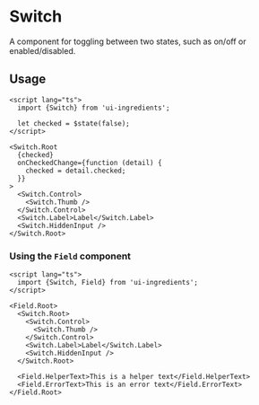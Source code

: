 # Switch

A component for toggling between two states, such as on/off or enabled/disabled.

## Usage

```svelte
<script lang="ts">
  import {Switch} from 'ui-ingredients';

  let checked = $state(false);
</script>

<Switch.Root
  {checked}
  onCheckedChange={function (detail) {
    checked = detail.checked;
  }}
>
  <Switch.Control>
    <Switch.Thumb />
  </Switch.Control>
  <Switch.Label>Label</Switch.Label>
  <Switch.HiddenInput />
</Switch.Root>
```

### Using the `Field` component

```svelte
<script lang="ts">
  import {Switch, Field} from 'ui-ingredients';
</script>

<Field.Root>
  <Switch.Root>
    <Switch.Control>
      <Switch.Thumb />
    </Switch.Control>
    <Switch.Label>Label</Switch.Label>
    <Switch.HiddenInput />
  </Switch.Root>

  <Field.HelperText>This is a helper text</Field.HelperText>
  <Field.ErrorText>This is an error text</Field.ErrorText>
</Field.Root>
```
